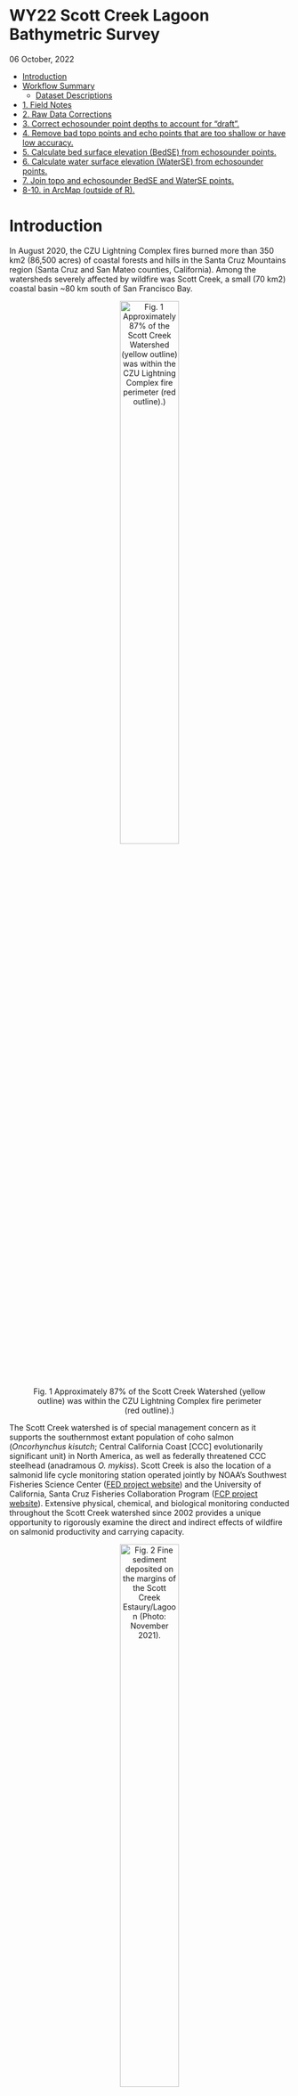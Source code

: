 WY22 Scott Creek Lagoon Bathymetric Survey
================
06 October, 2022

-   <a href="#introduction" id="toc-introduction">Introduction</a>
-   <a href="#workflow-summary" id="toc-workflow-summary">Workflow
    Summary</a>
    -   <a href="#dataset-descriptions" id="toc-dataset-descriptions">Dataset
        Descriptions</a>
-   <a href="#1-field-notes" id="toc-1-field-notes">1. Field Notes</a>
-   <a href="#2-raw-data-corrections" id="toc-2-raw-data-corrections">2. Raw
    Data Corrections</a>
-   <a href="#3-correct-echosounder-point-depths-to-account-for-draft"
    id="toc-3-correct-echosounder-point-depths-to-account-for-draft">3.
    Correct echosounder point depths to account for “draft”.</a>
-   <a
    href="#4-remove-bad-topo-points-and-echo-points-that-are-too-shallow-or-have-low-accuracy"
    id="toc-4-remove-bad-topo-points-and-echo-points-that-are-too-shallow-or-have-low-accuracy">4.
    Remove bad topo points and echo points that are too shallow or have low
    accuracy.</a>
-   <a
    href="#5-calculate-bed-surface-elevation-bedse-from-echosounder-points"
    id="toc-5-calculate-bed-surface-elevation-bedse-from-echosounder-points">5.
    Calculate bed surface elevation (BedSE) from echosounder points.</a>
-   <a
    href="#6-calculate-water-surface-elevation-waterse-from-echosounder-points"
    id="toc-6-calculate-water-surface-elevation-waterse-from-echosounder-points">6.
    Calculate water surface elevation (WaterSE) from echosounder points.</a>
-   <a href="#7-join-topo-and-echosounder-bedse-and-waterse-points"
    id="toc-7-join-topo-and-echosounder-bedse-and-waterse-points">7. Join
    topo and echosounder BedSE and WaterSE points.</a>
-   <a href="#8-10-in-arcmap-outside-of-r"
    id="toc-8-10-in-arcmap-outside-of-r">8-10. in ArcMap (outside of R).</a>

<!-- README.md is generated from README.Rmd. Please edit that file -->

# Introduction

In August 2020, the CZU Lightning Complex fires burned more than 350 km2
(86,500 acres) of coastal forests and hills in the Santa Cruz Mountains
region (Santa Cruz and San Mateo counties, California). Among the
watersheds severely affected by wildfire was Scott Creek, a small (70
km2) coastal basin \~80 km south of San Francisco Bay.

<center>

<figure>
<img src="Figures/CZU_perim_SCWatershed_crop_20210426.jpg"
style="width:50.0%"
alt="Fig. 1 Approximately 87% of the Scott Creek Watershed (yellow outline) was within the CZU Lightning Complex fire perimeter (red outline).)" />
<figcaption aria-hidden="true">Fig. 1 Approximately 87% of the Scott
Creek Watershed (yellow outline) was within the CZU Lightning Complex
fire perimeter (red outline).)</figcaption>
</figure>

</center>

The Scott Creek watershed is of special management concern as it
supports the southernmost extant population of coho salmon
(*Oncorhynchus kisutch*; Central California Coast \[CCC\] evolutionarily
significant unit) in North America, as well as federally threatened CCC
steelhead (anadramous *O. mykiss*). Scott Creek is also the location of
a salmonid life cycle monitoring station operated jointly by NOAA’s
Southwest Fisheries Science Center ([FED project
website](https://www.fisheries.noaa.gov/west-coast/science-data/landscape-and-seascape-ecology-research-california-salmon))
and the University of California, Santa Cruz Fisheries Collaboration
Program ([FCP project
website](https://fisheries.ucsc.edu/research-teams/scott-creek/)).
Extensive physical, chemical, and biological monitoring conducted
throughout the Scott Creek watershed since 2002 provides a unique
opportunity to rigorously examine the direct and indirect effects of
wildfire on salmonid productivity and carrying capacity.

<center>

<figure>
<img src="Figures/Lagoon_lookingUS_20211130.jpg" style="width:50.0%"
alt="Fig. 2 Fine sediment deposited on the margins of the Scott Creek Estaury/Lagoon (Photo: November 2021)." />
<figcaption aria-hidden="true">Fig. 2 Fine sediment deposited on the
margins of the Scott Creek Estaury/Lagoon (Photo: November
2021).</figcaption>
</figure>

</center>

Water Year 2022 (WY22) brought multiple mass wasting events and flushing
flows which brough large amounts of sediment into the creek. We believe
this sediment filled in pool habitat (reducing pool quantity, pool
volume, and maximum pool depth). We also suspect sediment reached the
Scott Creek Estuary/Lagoon; filling in areas of depth and simplifying
the channel bed (right figure shows fine sediment deposition in the
estuary 30 November 2021). This repository focuses on data collected in
the Scott Creek Estuary/Lagoon and a separate repository is dedicated to
the [pool sediment survey
data](https://drive.google.com/drive/u/1/folders/1GPUKNrafZbOOjcCcR4sZtiPQt50azaap).
Our goal was to survey the lagoon habitat using RTK GPS and create a
bathymetric surface. Ultimately we hope to track how this habitat
changes over time and answer the question “How much has the Scott Creek
estuary/lagoon filled in with fine sediment compared to pre-fire
conditions?”.

# Workflow Summary

The general workflow is:

1.  Collect topo and echo sounder points.

2.  Extract data from the R10s (L. Harrison helped with this) and
    correct raw data with OPUS output.

3.  Correct echosounder point depths to account for “draft”.

4.  Remove bad topo points and echo points that are too shallow or have
    low accuracy.

5.  Calculate bed surface elevation (BedSE) from echosunder points
    (Note: topo points are corrected in step 4).

6.  Calculate water surface elevation (WaterSE) from echosounder points.

7.  Join topo and echosounder BedSE and WaterSE points.

8.  Convert BSE points into TIN layer(in ArcMap).

9.  Convert TIN to raster layer (in ArcMap).

10. TBD - Compair WY22 layer to ESA Dec 2016 layer. Raster or TIN
    differencing (in ArcMap? or R?).

<br>

## Dataset Descriptions

The <span style="color:purple">*Data*</span> folder contains all of the
rtk datasets used in this repository. The <span
style="color:purple">*Data/Output_Data*</span> subfolder contains all of
the <span style="color:blue">*corected*</span> rtk datasets.

*Uncorrected* Base Station Files:

1.  The <span style="color:purple">*SC_blue_220830.csv*</span> datafile
    contiants the *uncorrected* base station point.

2.  The <span style="color:purple">*72772420.o*</span> datafile is the
    *uncorrected* base station RINEX file that was submitted to OPUS for
    correcting.

*Uncorrected* Rover Files:

3.  The <span style="color:purple">*SC_grn_220830.csv*</span> datafile
    consists of the *uncorrected* green rover topo points.

4.  The <span style="color:purple">*SC_red_220830_withdepth.csv*</span>
    datafile consists of the *uncorrected* red rover topo and
    echosounder points. The depth field was extracted by L. Harrison
    using Trimble Business Center software.

<span style="color:blue">*Corrected*</span> Rover Files:

5.  The <span
    style="color:purple">*OUT.FullDataset_Corrected_20221005*</span>
    datafile is the full (topo and echosounder) *corrected* dataset.
    This output becomes the input file in ArcMap.

<br>

# 1. Field Notes

On 30 August 2022, the Scott Creek crew surveyed the lagoon habitat with
three RTK units (Trimble R10’s). Each unit has its own raw data file
(desribed above) which are used in the workflow (steps above). A
google-drive folder with a scan of the field notebook and photos can be
found
[here](https://drive.google.com/drive/folders/1rpwhRYAWUH1Ks09bCyMU0wZEBVVKS9QF?usp=sharing).

<img align="Right" width="300" height="400" src="Figures/20220830_ESACP02C_test.jpg">

Survey Notes:

-   Survey Units: US Survey Ft;

-   Horizontal Datum: US State Plane NAD83 CA Zone 3

-   Vertical Datum: Conus GEOID12A.

-   Survey extent: Scott Creek State Beach inland to Queseria Creek
    confluence. Most topo points were collected from the beach to the
    north marsh area (bad signal starting around the Lagoon PIT antenna
    array). Echosounder points focused on the main channel from the
    beach (downstream side of Hwy 1 bridge) to Queseria Creek
    confluence.

-   Blue Unit - Base station.

    -   Settup on ESA CP02 and ran for 8 hours (for OPUS correction).
    -   Antenna height to quick release = 4.130 ft (1.5m).
    -   Job Name: sc_blue_220830.

-   Green Unit - Rover collecting topo points

    -   Antenna height to quick release = 6.560 ft (2.0m).
    -   Job Name: sc_grn_220830.
    -   Shot to ESA CP01 for check point. Found an unknown control point
        (code = CPX) on North Marsh near Hwy 1.
    -   Started topo survey at point \#5.
    -   Raw Data Corrections:
        -   Change point code from WSE to topo for points 108,109, 163,
            and 164.
        -   Delete points 337 and 345.
    -   At point 334 we focused on WS Edge points and used a single rod
        (antenna height to quick release = 3.42 ft). Note WSE points
        using the short rod are at the water surface but were up to 0.5
        ft from the actual bank (vegitation was blocking signal so X,Y
        coordinates are close but not exact).

-   Red Unit - Rover collecting echosounder points (Sonarmite; wet areas
    with depth).

    -   Antenna height to quick release = 4.130 ft.
    -   Job Name: sc_red_220830.
    -   Sounder depth in water (a.k.a. “Draft”) = 0.650 ft
    -   Started at point number 1000 with code = echo. Collected
        \~12,000 points.

-   Survey Codes:

    -   levee - top of levee.
    -   topo - compination of wet and dry topographic points.
    -   rock - armouring at Hwy 1 bridge (“Jacks”)
    -   wse - Water Surface Elevation at the edge of bank (transition
        from wet to dry).
    -   echo - wet echosounder point (need to incorperate depth
        measurments to elevation to get BSE).

-   The North Marsh was wet during the survey (pre-fire times this was
    rare in the summer). Perhapse this is because the sandbar formed at
    a typical elevation and the lagoon was filled in with sediment so
    the water went on the marshplain.

<br>

# 2. Raw Data Corrections

When starting the base station we used a “here” point; meaning we let
the base station decide where it was “on the fly”. The raw base station
file was extracted from the base station, converted to a RINEX file
(<span style="color:purple">*Data/OPUS/72772420.o*</span>) and submitted
to [OPUS](https://geodesy.noaa.gov/OPUS/). A pdf of the OPUS output can
be found in the <span style="color:purple">*Data Folder*</span>.

OPUS Output Notes:

-   The output uses the same State Plane CA Zone 3 datum as the previous
    survey however the output was in meters not feet. Output coordinates
    were reprojected in ArcMap from meters to US Survey Feet.

-   The output uses GEOID18 while our survey used GEOID12A. It turns out
    the difference in ellipsoid height for this area is only one
    centemeter. So one centememter was added to the ORTHO HGT to correct
    for this difference (GEOID12A corrected ortho height = 8.382 meters
    = 27.5ft).

<span style="color:blue">**Corrections:**</span>

-   OPUS Correction to apply to dataset:
    -   N_ft = Add 6.557
    -   E_ft = Subtract 3.309
    -   Z_ft = Subtract 2.348

<br>

-   2016 Survey Correction to apply to dataset:
    -   N_ft = Add 6.479
    -   E_ft = Subtract 3.359
    -   Z_ft = Subtract 1.575

``` r

#Load packages
library(ggplot2)
library(dplyr)
library(lubridate)
library(patchwork)

options(digits = 10) #Global option so you can see the entire number for Northings and Eastings.


#### Goal: Correct raw data with OPUS correction.

#Read in RTK files
Green.dat <- read.csv('data/SC_grn_220830.csv', sep = ",", header = T) # Topo points (362 obs, 5 var).
Red.dat <- read.csv('data/SC_red_220830_withdepth.csv', sep = ",", header = T) # Echosounder points (117721 obs, 21 var).

#Make sure the data are loaded correctly
str(Green.dat)
str(Red.dat) #Looks Good.

#Correct datasets:
#Topo Points:
Green.opus <- Green.dat %>% 
  mutate(North_cor = North + 6.557,
         East_cor = East - 3.309,
         Elevation_cor = Elevation - 2.348) %>% 
  select(Point, North_cor, East_cor, Elevation_cor, Code) # 359 Obs of 5 var.
      
#Echosounder Points:
Red.opus <- Red.dat %>% 
  mutate(North_cor = North + 6.557,
         East_cor = East - 3.309,
         Elevation_cor = Elevation - 2.348) %>% # Apply OPUS correction
  select(Point, North_cor, East_cor, Elevation_cor, Depth, Code, VertPrec) #Note: Elevation and Depth are adjusted further below. # 11772 obs of 7 var.
  
  
```

<br>

# 3. Correct echosounder point depths to account for “draft”.

<img align="Right" width="300" height="300" src="Figures/Draft.jpg">

The sounding instrument is mounted slightly into the water. This little
bit of depth, known as “draft”, needs to be added to all of the depth
values to get total water depth (d in figure to the right). The draft =
0.650 feet.

``` r

#### Goal: Correct echosounder points to account for "draft".

Red.draft <- Red.opus %>% 
  mutate(Depth_cor = Depth + 0.65) %>% 
  select(-Depth) #remove raw depth column. #11772 obs of 7 var.
```

# 4. Remove bad topo points and echo points that are too shallow or have low accuracy.

Topo points were removed based on fieldnotes. Echosounder points were
removed based on a vertical precision threshold between 0.09ft and
sounding depths less than 1.3ft (the shallowest deoth a return could be
detected by the sonarmite).

``` r

#### Goal: Correct topo and echosounder points based on field notes and echo sounder point accuracy.

#Topo points:
Green.cor <- Green.opus %>%
  mutate(BedSE = Elevation_cor) %>% #Renaming since these topos are bed surface elevation.
  select(-Elevation_cor) %>%        #Removing old named column.
  filter(Point != "BASE",
         Point != 337,
         Point != 345)  #Remove three points.

Green.cor$Code[Green.cor$Point == 7] <- "topo"
Green.cor$Code[Green.cor$Point == 108] <- "topo"
Green.cor$Code[Green.cor$Point == 109] <- "topo"
Green.cor$Code[Green.cor$Point == 163] <- "topo"
Green.cor$Code[Green.cor$Point == 164] <- "topo" #Change code form WSE to topo.

# 359 Obs of 5 var.

#Corrected topo point dataset:
# write.table(Green.cor, file = 'Data/Output_Data/OUT.Green_Corrected_20221005.csv', sep = ',', row.names = F)

#Remove echosounder points based on vertical precision threshold between 0.09 - 0.16ft and depths less than 1.3ft.
Red.cor <- Red.draft %>% 
  filter(Code == "echo",  #Remove non-echo points. #11769 obs
         VertPrec < 0.09, #Remove points based on vertical precision threshold #11067 obs
         Depth_cor > 1.3) #Remove shallow points #10977 obs

#10977 obs of 7 var.
```

# 5. Calculate bed surface elevation (BedSE) from echosounder points.

BedSE is the OPUS corrected elevation plus draft corrected depth.

``` r

####Goal: Combine elevations with depth to get BedSE.

Red.cor2 <- Red.cor %>%
  mutate(BedSE = Elevation_cor + Depth_cor)

#10977 obs. of 8 var.
```

# 6. Calculate water surface elevation (WaterSE) from echosounder points.

Subtract draft (0.650 ft) from rod height to get water surface
elevations for the echosounder points. These points will give you a
water surface refrence point (i.e., Z point) while wse points collected
by the green unit indicated the bank wetted margin (i.e., X,Y,Z are
important for creating the wetted boundary wihtin the lagoon).

``` r

Red.cor3 <- Red.cor2 %>% 
  mutate(WaterSE = Elevation_cor - 0.65) %>% 
  select(Point, North_cor, East_cor, BedSE, WaterSE, Depth_cor, Code, VertPrec) #remove old elevation column.

#10977 obs. of 8 var.

#Corrected echosounder dataset:
# write.table(Red.cor3, file = 'Data/Output_Data/OUT.Red_Corrected_20221005.csv', sep = ',', row.names = F)
```

# 7. Join topo and echosounder BedSE and WaterSE points.

``` r

####Goal: Join the RTK data together into a single dataset.

#Pull out topo WSE points and put them into the WaterSE column.
Green.cor.wse <- Green.cor %>%
  filter(Code == "wse") %>% 
  mutate(WaterSE = BedSE) %>% 
  select(-BedSE)#79 obs of 5 var.

Green.cor.topo <- Green.cor %>%
  filter(Code != "wse") #280 of 5 var.

Green.join <- full_join(Green.cor.topo, Green.cor.wse) #rejoin topo points #359 obs of 6 var.

RTKData <- full_join(Green.join, Red.cor3) %>% 
  select(Point, North_cor, East_cor, BedSE, WaterSE, Depth_cor, Code, VertPrec) #join topo and echosounder points #11336 obs of 8 var.

#Full corrected dataset:
# write.table(RTKData, file = 'Data/Output_Data/OUT.FullDataset_Corrected_20221005.csv', sep = ',', row.names = F)
```

Some summaries:

``` r
#Goal: Summarise point types and range of depths.

RTKData.sum <- RTKData %>%
  filter(Code != "cp01",
         Code != "bridge",
         Code != "cb01b",
         Code != "hwymark",
         Code != "cpx") %>% 
  group_by(Code) %>% 
  summarise(n())

Depth.plot <- ggplot(RTKData, aes( x = Depth_cor)) +
  geom_histogram(binwidth = .5)+
  theme_classic() +
  scale_x_continuous("Depth (ft)", limits = c(1,6), 
                     breaks = c(1,2,3,4,5,6), 
                     labels = c(1,2,3,4,5,6),
                     expand = c(0,0))
# ggsave("Figures/Depth_Histogram_20221006.jpg", width = 5, height = 3, units = "in", dpi = 650, device = "jpg")
```

<center>

<figure>
<img src="Figures/Depth_Histogram_20221006.jpg" style="width:50.0%"
alt="Fig. X Histogram of echosounder depths after post-processing (Min = 1.66ft, Max =5.8ft )." />
<figcaption aria-hidden="true">Fig. X Histogram of echosounder depths
after post-processing (Min = 1.66ft, Max =5.8ft ).</figcaption>
</figure>

</center>

# 8-10. in ArcMap (outside of R).

8.  Convert BSE points into TIN layer(in ArcMap).

9.  Convert TIN to raster layer (in ArcMap).

10. TBD - Compair WY22 layer to ESA Dec 2016 layer. Raster or TIN
    differencing (in ArcMap? or R?).
